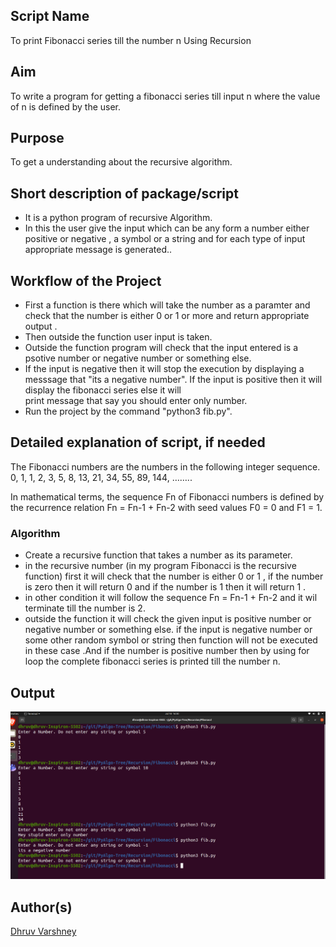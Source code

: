 ## Script Name
 To print Fibonacci series till the number n Using Recursion 

## Aim
To write a program for getting a fibonacci series till input n where the value of n is defined by the user.


## Purpose

To get a understanding about the recursive algorithm.


## Short description of package/script

- It is a python program of recursive Algorithm. 
- In this the user give the input which can be any form a number either positive or negative , a symbol or a string and for each type of input appropriate message is generated..


## Workflow of the Project

- First a function is there which will take the number as a paramter and check that the number is either 0 or 1 or more and return appropriate output . 
- Then outside the function user input is taken.
- Outside the function program will check that the input entered is a psotive number or negative number or something else.
- If the input is negative then it will stop the execution by displaying a messsage that "its a negative number". If the input is positive then it will display the fibonacci series else it will    
  print message that say you should enter only number.
- Run the project by the command "python3 fib.py".



## Detailed explanation of script, if needed
The Fibonacci numbers are the numbers in the following integer sequence.
0, 1, 1, 2, 3, 5, 8, 13, 21, 34, 55, 89, 144, ……..

In mathematical terms, the sequence Fn of Fibonacci numbers is defined by the recurrence relation 
Fn = Fn-1 + Fn-2
with seed values F0 = 0 and F1 = 1.


### Algorithm 
- Create a recursive function that takes a number as its parameter.
- in the recursive number (in my program Fibonacci is the recursive function) first it will check that the number is either 0 or 1 , if the number is zero then it will return 0 and if the number is 1 
  then it will return 1 .
- in other condition it will follow the sequence Fn = Fn-1 + Fn-2 and it wil terminate till the number is 2.
- outside the function it will check the given input is positive number or negative number or something else. if the input is negative number or some other random symbol or string then function will 
  not be executed in these case .And if the number is positive number then by using for loop the complete fibonacci series is printed till the number n.




## Output
![](Images/output.png)




## Author(s)

[Dhruv Varshney](https://github.com/dhruv-varshney)
